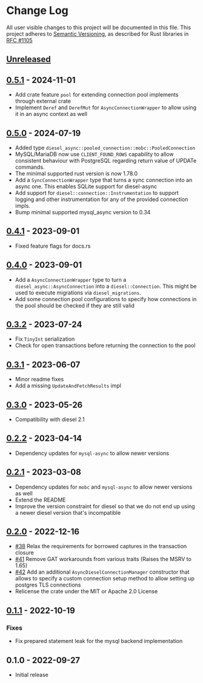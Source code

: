 # Change Log

All user visible changes to this project will be documented in this file.
This project adheres to [Semantic Versioning](http://semver.org/), as described
for Rust libraries in [RFC #1105](https://github.com/rust-lang/rfcs/blob/master/text/1105-api-evolution.md)

## [Unreleased]

## [0.5.1] - 2024-11-01

* Add crate feature `pool` for extending connection pool implements through external crate
* Implement `Deref` and `DerefMut` for `AsyncConnectionWrapper` to allow using it in an async context as well

## [0.5.0] - 2024-07-19

* Added type `diesel_async::pooled_connection::mobc::PooledConnection`
* MySQL/MariaDB now use `CLIENT_FOUND_ROWS` capability to allow consistent behaviour with PostgreSQL regarding return value of UPDATe commands.
* The minimal supported rust version is now 1.78.0
* Add a `SyncConnectionWrapper` type that turns a sync connection into an async one. This enables SQLite support for diesel-async
* Add support for `diesel::connection::Instrumentation` to support logging and other instrumentation for any of the provided connection impls.
* Bump minimal supported mysql_async version to 0.34

## [0.4.1] - 2023-09-01

* Fixed feature flags for docs.rs

## [0.4.0] - 2023-09-01

* Add a `AsyncConnectionWrapper` type to turn a `diesel_async::AsyncConnection` into a `diesel::Connection`. This might be used to execute migrations via `diesel_migrations`. 
* Add some connection pool configurations to specify how connections
in the pool should be checked if they are still valid

## [0.3.2] - 2023-07-24

* Fix `TinyInt` serialization
* Check for open transactions before returning the connection to the pool

## [0.3.1] - 2023-06-07

* Minor readme fixes
* Add a missing `UpdateAndFetchResults` impl

## [0.3.0] - 2023-05-26

* Compatibility with diesel 2.1

## [0.2.2] - 2023-04-14

* Dependency updates for `mysql-async` to allow newer versions

## [0.2.1] - 2023-03-08

* Dependency updates for `mobc` and `mysql-async` to allow newer versions as well 
* Extend the README
* Improve the version constraint for diesel so that we do not end up using a newer
 diesel version that's incompatible

## [0.2.0] - 2022-12-16

* [#38](https://github.com/weiznich/diesel_async/pull/38) Relax the requirements for borrowed captures in the transaction closure
* [#41](https://github.com/weiznich/diesel_async/pull/41) Remove GAT workarounds from various traits (Raises the MSRV to 1.65)
* [#42](https://github.com/weiznich/diesel_async/pull/42) Add an additional `AsyncDieselConnectionManager` constructor that allows to specify a custom connection setup method to allow setting up postgres TLS connections
* Relicense the crate under the MIT or Apache 2.0 License

## [0.1.1] - 2022-10-19

### Fixes

* Fix prepared statement leak for the mysql backend implementation

## 0.1.0 - 2022-09-27

* Initial release

[0.1.1]: https://github.com/weiznich/diesel_async/compare/v0.1.0...v0.1.1
[0.2.0]: https://github.com/weiznich/diesel_async/compare/v0.1.1...v0.2.0
[0.2.1]: https://github.com/weiznich/diesel_async/compare/v0.2.0...v0.2.1
[0.2.2]: https://github.com/weiznich/diesel_async/compare/v0.2.1...v0.2.2
[0.3.0]: https://github.com/weiznich/diesel_async/compare/v0.2.0...v0.3.0
[0.3.1]: https://github.com/weiznich/diesel_async/compare/v0.3.0...v0.3.1
[0.3.2]: https://github.com/weiznich/diesel_async/compare/v0.3.1...v0.3.2
[0.4.0]: https://github.com/weiznich/diesel_async/compare/v0.3.2...v0.4.0
[0.4.1]: https://github.com/weiznich/diesel_async/compare/v0.4.0...v0.4.1
[0.5.0]: https://github.com/weiznich/diesel_async/compare/v0.4.0...v0.5.0
[0.5.1]: https://github.com/weiznich/diesel_async/compare/v0.5.0...v0.5.1
[Unreleased]: https://github.com/weiznich/diesel_async/compare/v0.5.1...main
